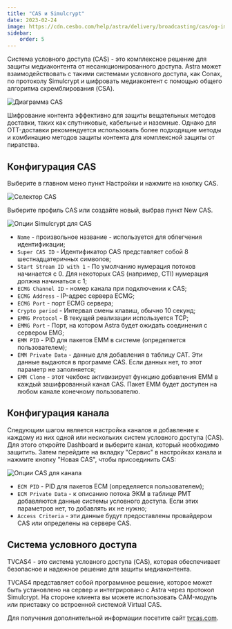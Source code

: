 ```yaml
---
title: "CAS и Simulcrypt"
date: 2023-02-24
image: https://cdn.cesbo.com/help/astra/delivery/broadcasting/cas/og-image.png
sidebar:
    order: 5
---
```


Система условного доступа (CAS) - это комплексное решение для защиты медиаконтента от несанкционированного доступа. Astra может взаимодействовать с такими системами условного доступа, как Conax, по протоколу Simulcrypt и шифровать медиаконтент с помощью общего алгоритма скремблирования (CSA).

![Диаграмма CAS](https://cdn.cesbo.com/help/astra/delivery/broadcasting/cas/cas.svg)

Шифрование контента эффективно для защиты вещательных методов доставки, таких как спутниковые, кабельные и наземные. Однако для OTT-доставки рекомендуется использовать более подходящие методы и комбинацию методов защиты контента для комплексной защиты от пиратства.

## Конфигурация CAS[](/ru/astra/delivery/cas-and-simulcrypt#cas-configuration)

Выберите в главном меню пункт Настройки и нажмите на кнопку CAS.

![Селектор CAS](https://cdn.cesbo.com/help/astra/delivery/broadcasting/cas/selector.png)

Выберите профиль CAS или создайте новый, выбрав пункт New CAS.

![Опции Simulcrypt для CAS](https://cdn.cesbo.com/help/astra/delivery/broadcasting/cas/cas-options.png)

- `Name` - произвольное название - используется для облегчения идентификации;
- `Super CAS ID` - Идентификатор CAS представляет собой 8 шестнадцатеричных символов;
- `Start Stream ID with 1` - По умолчанию нумерация потоков начинается с 0. Для некоторых CAS (например, CTI) нумерация должна начинаться с 1;
- `ECMG Channel ID` - номер канала при подключении к CAS;
- `ECMG Address` - IP-адрес сервера ECMG;
- `ECMG Port` - порт ECMG сервера;
- `Crypto period` - Интервал смены клавиш, обычно 10 секунд;
- `EMMG Protocol` - В текущей реализации используется TCP;
- `EMMG Port` - Порт, на котором Astra будет ожидать соединения с сервером EMG;
- `EMM PID` - PID для пакетов EMM в системе (определяется пользователем);
- `EMM Private Data` - данные для добавления в таблицу CAT. Эти данные выдаются в программе CAS. Если данных нет, то этот параметр не заполняется;
- `EMM Clone` - этот чекбокс активизирует функцию добавления EMM в каждый зашифрованный канал CAS. Пакет EMM будет доступен на любом канале конечному пользователю.

## Конфигурация канала[](/ru/astra/delivery/cas-and-simulcrypt#channel-configuration)

Следующим шагом является настройка каналов и добавление к каждому из них одной или нескольких систем условного доступа (CAS). Для этого откройте Dashboard и выберите канал, который необходимо защитить. Затем перейдите на вкладку "Сервис" в настройках канала и нажмите кнопку "Новая CAS", чтобы присоединить CAS:

![Опции CAS для канала](https://cdn.cesbo.com/help/astra/delivery/broadcasting/cas/channel-options.png)

- `ECM PID` - PID для пакетов ECM (определяется пользователем);
- `ECM Private Data` - к описанию потока ЭКМ в таблице PMT добавляются данные системы условного доступа. Если этих параметров нет, то добавлять их не нужно;
- `Access Criteria` - эти данные будут предоставлены провайдером CAS или определены на сервере CAS.

## Система условного доступа

TVCAS4 - это система условного доступа (CAS), которая обеспечивает безопасное и надежное решение для защиты медиаконтента.

TVCAS4 представляет собой программное решение, которое может быть установлено на сервер и интегрировано с Astra через протокол Simulcrypt. На стороне клиента вы можете использовать CAM-модуль или приставку со встроенной системой Virtual CAS.

Для получения дополнительной информации посетите сайт [tvcas.com](https://tvcas.com).
